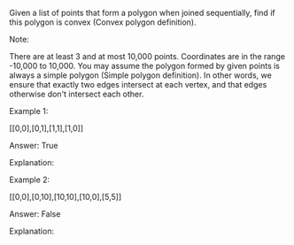 Given a list of points that form a polygon when joined sequentially, find if this polygon is convex (Convex polygon definition).

Note:

There are at least 3 and at most 10,000 points.
Coordinates are in the range -10,000 to 10,000.
You may assume the polygon formed by given points is always a simple polygon (Simple polygon definition). In other words, we ensure that exactly two edges intersect at each vertex, and that edges otherwise don't intersect each other. 




Example 1:

[[0,0],[0,1],[1,1],[1,0]]

Answer: True

Explanation:



Example 2:

[[0,0],[0,10],[10,10],[10,0],[5,5]]

Answer: False

Explanation:

